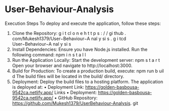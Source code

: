 # User-Behaviour-Analysis

Execution Steps
To deploy and execute the application, follow these steps:
1. Clone the Repository:
g i t cl o n e h t t p s : / / gi thub . com/Mukesh1379/User−Behaviour−A nal y si s . g i tcd User−Behaviour−A nal y si s
2. Install Dependencies: Ensure you have Node.js installed. Run the following
command:
npm i n s t a l l
3. Run the Application Locally: Start the development server:
npm s t a r t
Open your browser and navigate to http://localhost:3000.
4. Build for Production: To create a production build, execute:
npm run b uil d
The build files will be located in the build/ directory.
5. Deployment: Deploy the build files to a hosting platform. The application is
deployed at:
• Deployment Link: https://golden-basbousa-9542ca.netlify.app/
Links
• Deployment: https://golden-basbousa-9542ca.netlify.app/
• GitHub Repository: https://github.com/Mukesh1379/UserBehaviour-Analysis.
git
